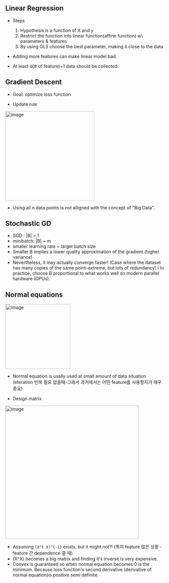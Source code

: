 ## Linear Regression

- Steps  
    1. Hypothesis is a function of X and y  
    2. Restrict the function into linear function(affine function) w\ parameters & features  
    3. By using OLS choose the best parameter, making it close to the data

- Adding more features can make linear model bad.
- At least d(# of feature)+1 data should be collected.

## Gradient Descent  

- Goal: optimize loss function

- Update rule
<img width="282" alt="image" src="https://github.com/user-attachments/assets/35bd7cb0-269a-4ba4-b93d-770a70b84c6a">

- Using all n data points is not alligned with the concept of "Big Data".

## Stochastic GD
- SGD : |B| = 1
- minibatch: |B| = m
- smaller learning rate ~ larger batch size
- Smaller B implies a lower quality approximation of the gradient (higher variance)  
- Nevertheless, it may actually converge faster! (Case where the dataset has many copies of the same point–extreme, but lots of redundancy) I In practice, choose B proportional to what works well on modern parallel hardware (GPUs).


## Normal equations

<img width="205" alt="image" src="https://github.com/user-attachments/assets/7af73f3a-5263-47d1-a413-fadbd650d342">

- Normal equation is usally used at small amount of data situation (eteration 반복 필요 없을때-그래서 과거에서는 어떤 feature를 사용할지가 매우 중요)

- Design matrix  
<img width="421" alt="image" src="https://github.com/user-attachments/assets/36e369b6-f5fd-497b-af2c-b8c75e8fb3fe">

- Assuming `(X^t X)^{-1}` exists, but it might not?! (특히 feature 많은 상황 - feature 간 dependence 클 때)
- (X^X) becomes a big matrix and finding it's inverse is very expensive.  
- Convex is guaranteed so when normal equation becomes 0 is the minimum. Because loss function's second derivative (derivative of normal equation)is positive semi definite.  